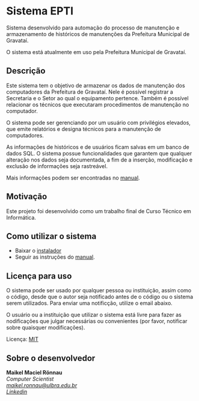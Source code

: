 # Sistema EPTI

Sistema desenvolvido para automação do processo de manutenção e armazenamento de históricos de manutenções da Prefeitura Municipal de Gravataí.

O sistema está atualmente em uso pela Prefeitura Municipal de Gravataí.

## Descrição 

Este sistema tem o objetivo de armazenar os dados de manutenção dos computadores da Prefeitura de Gravataí. Nele é possível registrar a Secretaria e o Setor ao qual o equipamento pertence. Também é possível relacionar os técnicos que executaram procedimentos de manutenção no computador.

O sistema pode ser gerenciando por um usuário com privilégios elevados, que emite relatórios e designa técnicos para a manutenção de computadores.

As informações de históricos e de usuários ficam salvas em um banco de dados SQL. O sistema possue funcionalidades que garantem que qualquer alteração nos dados seja documentada, a fim de a inserção, modificação e exclusão de informações seja rastreável.

Mais informações podem ser encontradas no [manual](https://github.com/maikelronnau/sistema_epti/blob/master/manual/Manual%20de%20Instala%C3%A7%C3%A3o%20Sistema%20EPTI.pdf).
## Motivação

Este projeto foi desenvolvido como um trabalho final de Curso Técnico em Informática.

## Como utilizar o sistema

- Baixar o [instalador](https://github.com/maikelronnau/sistema_epti/releases/tag/v5.0.0)
- Seguir as instruções do [manual](https://github.com/maikelronnau/sistema_epti/blob/master/manual/Manual%20de%20Instala%C3%A7%C3%A3o%20Sistema%20EPTI.pdf).

## Licença para uso

O sistema pode ser usado por qualquer pessoa ou instituição, assim como o código, desde que o autor seja notificado antes de o código ou o sistema serem utilizados. Para enviar uma notificção, utilize o email abaixo.

O usuário ou a instituição que utilizar o sistema está livre para fazer as nodificações que julgar necessárias ou convenientes (por favor, notificar sobre quaisquer modificações).

Licença: [MIT](https://github.com/maikelronnau/sistema_epti/blob/master/LICENSE)

## Sobre o desenvolvedor

**Maikel Maciel Rönnau**  
*Computer Scientist  
maikel.ronnau@ulbra.edu.br  
[Linkedin](https://br.linkedin.com/in/maikelronnau)*
